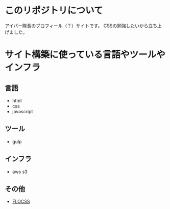 # このリポジトリについて

アイパー隊長のプロフィール（？）サイトです。
CSSの勉強したいから立ち上げました。


# サイト構築に使っている言語やツールやインフラ

## 言語

* html
* css
* javascript

## ツール

* gulp

## インフラ

* aws s3

## その他

* [FLOCSS](https://github.com/hiloki/flocss)

